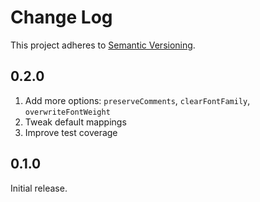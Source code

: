 # Change Log

This project adheres to [Semantic Versioning](http://semver.org/).

## 0.2.0

1. Add more options: `preserveComments`, `clearFontFamily`, `overwriteFontWeight`
2. Tweak default mappings
3. Improve test coverage

## 0.1.0

Initial release.
